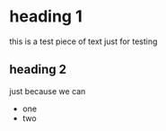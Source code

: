 # heading 1

this is a test piece of text just for testing

## heading 2

just because we can
- one
- two

